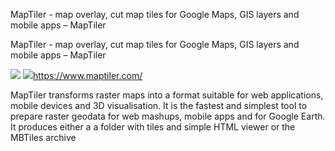 MapTiler - map overlay, cut map tiles for Google Maps, GIS layers and mobile apps – MapTiler

MapTiler - map overlay, cut map tiles for Google Maps, GIS layers and mobile apps – MapTiler

![](../_resources/fedf7deacdfac0451b01962a7685d2b9.png)
![](../_resources/44d5785f15f63cb7281d7c26bb3cc552.png)https://www.maptiler.com/

MapTiler transforms raster maps into a format suitable for web applications, mobile devices and 3D visualisation. It is the fastest and simplest tool to prepare raster geodata for web mashups, mobile apps and for Google Earth. It produces either a a folder with tiles and simple HTML viewer or the MBTiles archive